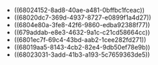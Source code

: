 - ((68024152-8ad8-40ae-a481-0bffbc1fceac))
- ((68020dc7-369d-4937-8727-e0899f1a4d27))
- ((6804e80a-3fe8-42f6-9860-edba92388f77))
- ((679addab-e8e3-4632-9a1c-c21cd58664cc))
- ((6801ec7f-69c4-43bd-aab2-1cee282fd271))
- ((68019aa5-8143-4cb2-82e4-9db50ef78e9b))
- ((68023031-3add-41b3-a193-5c7659363de5))